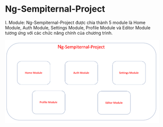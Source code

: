 # Ng-Sempiternal-Project

I. Module: Ng-Sempiternal-Project được chia thành 5 module là Home Module, Auth Module, Settings Module, Profile Module và Editor Module tương ứng với các chức năng chính của chương trình.

![Alt text](https://github.com/zuc0n/ImageForMock/blob/master/Screen%20Shot%202019-10-21%20at%202.22.38%20PM.png?raw=true "Title")

